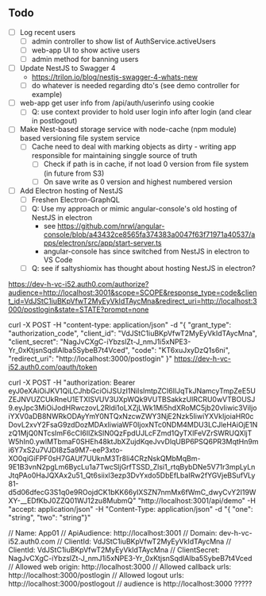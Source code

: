 ## Todo
- [ ] Log recent users
    - [ ] admin controller to show list of AuthService.activeUsers
    - [ ] web-app UI to show active users
    - [ ] admin method for banning users
- [ ] Update NestJS to Swagger 4
    - https://trilon.io/blog/nestjs-swagger-4-whats-new
    - [ ] do whatever is needed regarding dto's (see demo controller for example)
- [ ] web-app get user info from /api/auth/userinfo using cookie
    - [ ] Q: use context provider to hold user login info after login (and clear in postlogout)
- [ ] Make Nest-based storage service with node-cache (npm module) based versioning file system service
    - [ ] Cache need to deal with marking objects as dirty - writing app responsible for maintaining singgle source of truth
        - [ ] Check if path is in cache, if not load 0 version from file system (in future from S3)
        - [ ] On save write as 0 version and highest numbered version
- [ ] Add Electron hosting of NestJS
    - [ ] Freshen Electron-GraphQL
    - [ ] Q: Use my approach or mimic angular-console's old hosting of NestJS in electron
        - see https://github.com/nrwl/angular-console/blob/a43432ce8565fa374383a0047f63f71971a40537/apps/electron/src/app/start-server.ts
        - angular-console has since switched from NestJS in electron to VS Code
	- [ ] Q: see if saltyshiomix has thought about hosting NestJS in electron?

https://dev-h-vc-i52.auth0.com/authorize?audience=http://localhost:3001&scope=SCOPE&response_type=code&client_id=VdJStC1iuBKpVfwT2MyEyVkIdTAycMna&redirect_uri=http://localhost:3000/postlogin&state=STATE?prompt=none


curl -X POST -H "content-type: application/json" -d "{ \"grant_type\": \"authorization_code\", \"client_id\": \"VdJStC1iuBKpVfwT2MyEyVkIdTAycMna\", \"client_secret\": \"NagJvCXgC-iYbzslZt-J_nmJ1i5xNPE3-Yr_0xKtjsnSqdlAIba5SybeB7t4Vced\", \"code\": \"KT6xuJxyDzQ1s6ni\", \"redirect_uri\": \"http://localhost:3000/postlogin\" }" https://dev-h-vc-i52.auth0.com/oauth/token

curl -X POST -H "authorization: Bearer eyJ0eXAiOiJKV1QiLCJhbGciOiJSUzI1NiIsImtpZCI6IlJqTkJNamcyTmpZeE5UZEJNVUZCUkRneU1ETXlSVUV3UXpWQk9VUTBSakkzUlRCRU0wVTBOUSJ9.eyJpc3MiOiJodHRwczovL2Rldi1oLXZjLWk1Mi5hdXRoMC5jb20vIiwic3ViIjoiYXV0aDB8NWRkODAyYmY0NTQxNzcwZWY3NjE2Nzk5IiwiYXVkIjoiaHR0cDovL2xvY2FsaG9zdDozMDAxIiwiaWF0IjoxNTc0NDM4MDU3LCJleHAiOjE1NzQ1MjQ0NTcsImF6cCI6IlZkSlN0QzFpdUJLcFZmd1QyTXlFeVZrSWRUQXljTW5hIn0.ywlMTbmaF0SHEh48ktJbXZujdKqeJvvDlqUBP6PSQ6PR3MqtHn9mi6Y7xS2u7VJDI8z5a9M7-eeP3xto-XO0qiGiFPF0sH7GAUf7UUknM3Tr8li4CRzNskQMbMqBm-9E1B3vnN2pgLm6BycLu1a7TwcSljGrfTSSD_Zlsi1_rtqBybDNe5V71r3mpLyLnJtqPAo0HaJQXAx2u51_Qt6siixl3ezp3DvYxdo5DbEfLbaIRw2fYGVjeBSufVLy81-d5d06dfecG3S1q0e9ROojdCK1bKK66yIXSZN7nmMx6fWmC_dwyCvY2I19WXY-__EDfKbJ0ZZQ01WJ12zu8MubmQ" "http://localhost:3001/api/demo" -H "accept: application/json" -H "Content-Type: application/json" -d "{ \"one\": \"string\", \"two\": \"string\"}"

// Name: App01
// ApiAudience: http://localhost:3001
// Domain: dev-h-vc-i52.auth0.com
// ClientId: VdJStC1iuBKpVfwT2MyEyVkIdTAycMna
// ClientId: VdJStC1iuBKpVfwT2MyEyVkIdTAycMna
// ClientSecret: NagJvCXgC-iYbzslZt-J_nmJ1i5xNPE3-Yr_0xKtjsnSqdlAIba5SybeB7t4Vced
// Allowed web origin: http://localhost:3000
// Allowed callback urls: http://localhost:3000/postlogin
// Allowed logout urls: http://localhost:3000/postlogout
// audience is http://localhost:3000 ?????
